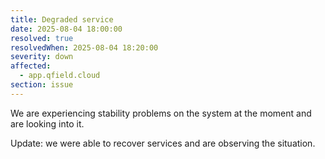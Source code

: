 ```yaml
---
title: Degraded service
date: 2025-08-04 18:00:00
resolved: true
resolvedWhen: 2025-08-04 18:20:00
severity: down
affected:
  - app.qfield.cloud
section: issue
---
```


We are experiencing stability problems on the system at the moment and are looking into it.

Update: we were able to recover services and are observing the situation.